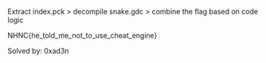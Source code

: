 Extract index.pck > decompile snake.gdc > combine the flag based on code logic

NHNC{he_told_me_not_to_use_cheat_engine}

Solved by: 0xad3n